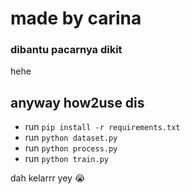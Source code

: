 # made by carina
### dibantu pacarnya dikit
hehe

## anyway how2use dis
- run `pip install -r requirements.txt`
- run `python dataset.py`
- run `python process.py`
- run `python train.py`

dah kelarrr yey 😭

